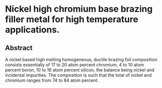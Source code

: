 # Nickel high chromium base brazing filler metal for high temperature applications.

## Abstract
A nickel based high melting homogeneous, ductile brazing foil composition consists essentially of 17 to 20 atom percent chromium, 4 to 10 atom percent boron, 10 to 16 atom percent silicon, the balance being nickel and incidental impurities. The composition is such that the total of nickel and chromium ranges from 74 to 84 atom percent.